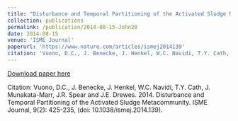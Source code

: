 ```yaml
---
title: "Disturbance and Temporal Partitioning of the Activated Sludge Metacommunity"
collection: publications
permalink: /publication/2014-08-15-John28
date: 2014-08-15
venue: 'ISME Journal'
paperurl: 'https://www.nature.com/articles/ismej2014139'
citation: 'Vuono, D.C., J. Benecke, J. Henkel, W.C. Navidi, T.Y. Cath, J. Munakata-Marr, J.R. Spear and J.E. Drewes.  2014.  Disturbance and Temporal Partitioning of the Activated Sludge Metacommunity.  ISME Journal, 9(2): 425-235, (doi: 10.1038/ismej.2014.139).'
---
```


<a href='https://www.nature.com/articles/ismej2014139'>Download paper here</a>

Citation: Vuono, D.C., J. Benecke, J. Henkel, W.C. Navidi, T.Y. Cath, J. Munakata-Marr, J.R. Spear and J.E. Drewes.  2014.  Disturbance and Temporal Partitioning of the Activated Sludge Metacommunity.  ISME Journal, 9(2): 425-235, (doi: 10.1038/ismej.2014.139).
